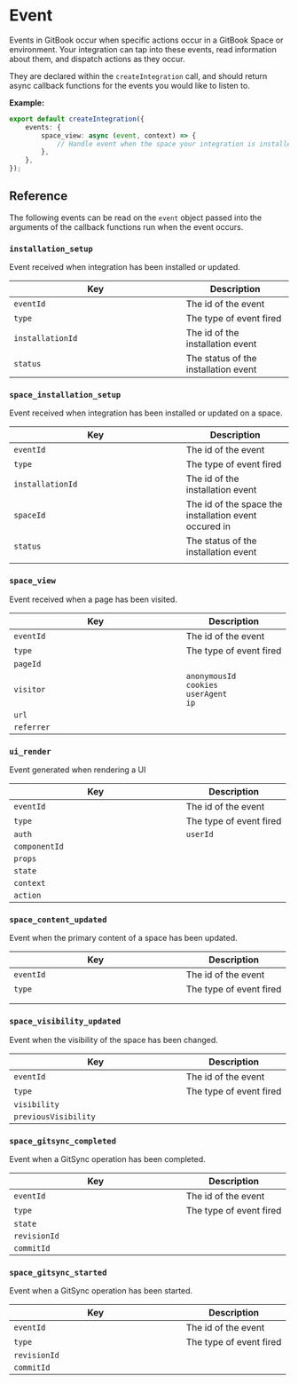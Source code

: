 # Event

Events in GitBook occur when specific actions occur in a GitBook Space or environment. Your integration can tap into these events, read information about them, and dispatch actions as they occur. &#x20;

They are declared within the `createIntegration` call, and should return async callback functions for the events you would like to listen to.

**Example:**

```typescript
export default createIntegration({
    events: {
        space_view: async (event, context) => {
            // Handle event when the space your integration is installed in is viewed
        },
    },
});
```

## Reference

The following events can be read on the `event` object passed into the arguments of the callback functions run when the event occurs.

### `installation_setup`

Event received when integration has been installed or updated.

<table><thead><tr><th width="295">Key</th><th>Description</th></tr></thead><tbody><tr><td><code>eventId</code></td><td>The id of the event</td></tr><tr><td><code>type</code></td><td>The type of event fired</td></tr><tr><td><code>installationId</code></td><td>The id of the installation event</td></tr><tr><td><code>status</code></td><td>The status of the installation event</td></tr></tbody></table>

### `space_installation_setup`

Event received when integration has been installed or updated on a space.

<table><thead><tr><th width="295">Key</th><th>Description</th></tr></thead><tbody><tr><td><code>eventId</code></td><td>The id of the event</td></tr><tr><td><code>type</code></td><td>The type of event fired</td></tr><tr><td><code>installationId</code></td><td>The id of the installation event</td></tr><tr><td><code>spaceId</code></td><td>The id of the space the installation event occured in</td></tr><tr><td><code>status</code></td><td>The status of the installation event</td></tr><tr><td></td><td></td></tr></tbody></table>

### `space_view`

Event received when a page has been visited.

<table><thead><tr><th width="295">Key</th><th>Description</th></tr></thead><tbody><tr><td><code>eventId</code></td><td>The id of the event</td></tr><tr><td><code>type</code></td><td>The type of event fired</td></tr><tr><td><code>pageId</code></td><td></td></tr><tr><td><code>visitor</code></td><td><code>anonymousId</code><br><code>cookies</code><br><code>userAgent</code><br><code>ip</code></td></tr><tr><td><code>url</code></td><td></td></tr><tr><td><code>referrer</code></td><td></td></tr></tbody></table>

### `ui_render`

Event generated when rendering a UI

<table><thead><tr><th width="295">Key</th><th>Description</th></tr></thead><tbody><tr><td><code>eventId</code></td><td>The id of the event</td></tr><tr><td><code>type</code></td><td>The type of event fired</td></tr><tr><td><code>auth</code></td><td><code>userId</code></td></tr><tr><td><code>componentId</code></td><td></td></tr><tr><td><code>props</code></td><td></td></tr><tr><td><code>state</code></td><td></td></tr><tr><td><code>context</code></td><td></td></tr><tr><td><code>action</code></td><td></td></tr></tbody></table>

### `space_content_updated`

Event when the primary content of a space has been updated.

<table><thead><tr><th width="295">Key</th><th>Description</th></tr></thead><tbody><tr><td><code>eventId</code></td><td>The id of the event</td></tr><tr><td><code>type</code></td><td>The type of event fired</td></tr><tr><td></td><td></td></tr><tr><td></td><td></td></tr></tbody></table>

### `space_visibility_updated`

Event when the visibility of the space has been changed.

<table><thead><tr><th width="295">Key</th><th>Description</th></tr></thead><tbody><tr><td><code>eventId</code></td><td>The id of the event</td></tr><tr><td><code>type</code></td><td>The type of event fired</td></tr><tr><td><code>visibility</code></td><td></td></tr><tr><td><code>previousVisibility</code></td><td></td></tr></tbody></table>

### `space_gitsync_completed`

Event when a GitSync operation has been completed.

<table><thead><tr><th width="295">Key</th><th>Description</th></tr></thead><tbody><tr><td><code>eventId</code></td><td>The id of the event</td></tr><tr><td><code>type</code></td><td>The type of event fired</td></tr><tr><td><code>state</code></td><td></td></tr><tr><td><code>revisionId</code></td><td></td></tr><tr><td><code>commitId</code></td><td></td></tr></tbody></table>

### `space_gitsync_started`

Event when a GitSync operation has been started.

<table><thead><tr><th width="295">Key</th><th>Description</th></tr></thead><tbody><tr><td><code>eventId</code></td><td>The id of the event</td></tr><tr><td><code>type</code></td><td>The type of event fired</td></tr><tr><td><code>revisionId</code></td><td></td></tr><tr><td><code>commitId</code></td><td></td></tr></tbody></table>
